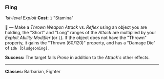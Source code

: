### Fling
*1st-level Exploit*
**Cost:** `1` "Stamina"  

🔷 — Make a *Thrown Weapon Attack* vs. *Reflex* using an object you are holding, the "Short" and "Long" ranges of the *Attack* are multiplied by your *Exploit Ability Modifier* (or `1`). If the object does not have the "Thrown" property, it gains the "Thrown (60/120)" property, and has a "Damage Die" of `1d6 [bludgeoning]`.

**Success:** The target falls *Prone* in addition to the *Attack's* other effects.

---

**Classes:** Barbarian, Fighter
